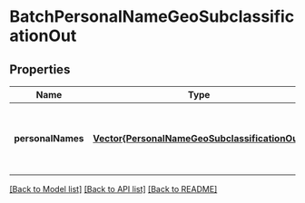 # BatchPersonalNameGeoSubclassificationOut


## Properties
Name | Type | Description | Notes
------------ | ------------- | ------------- | -------------
**personalNames** | [**Vector{PersonalNameGeoSubclassificationOut}**](PersonalNameGeoSubclassificationOut.md) | Classified names at sub country level (region or state) | [optional] [default to nothing]


[[Back to Model list]](../README.md#models) [[Back to API list]](../README.md#api-endpoints) [[Back to README]](../README.md)


